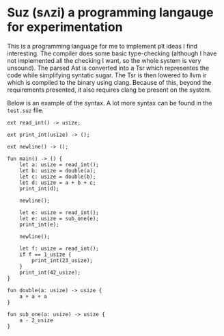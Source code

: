 # Suz (sʌzi) a programming langauge for experimentation

This is a programming language for me to implement plt ideas I find 
interesting. 
The compiler does some basic type-checking (although I have not implemented all 
the checking I want, so the whole system is very unsound).
The parsed Ast is converted into a Tsr which representes the code while 
simplifying syntatic sugar. 
The Tsr is then lowered to llvm ir which is compiled to the binary using clang.
Because of this, beyond the requirements presented, it also requires clang be 
present on the system.

Below is an example of the syntax. 
A lot more syntax can be found in the `test.suz` file.

```
ext read_int() -> usize;

ext print_int(usize) -> ();

ext newline() -> ();

fun main() -> () {
    let a: usize = read_int();
    let b: usize = double(a);
    let c: usize = double(b);
    let d: usize = a + b + c;
    print_int(d);

    newline();

    let e: usize = read_int();
    let e: usize = sub_one(e);
    print_int(e);

    newline();

    let f: usize = read_int();
    if f == 1_usize {
        print_int(23_usize);
    }
    print_int(42_usize);
}

fun double(a: usize) -> usize {
    a + a + a
}

fun sub_one(a: usize) -> usize {
    a - 2_usize
}
```